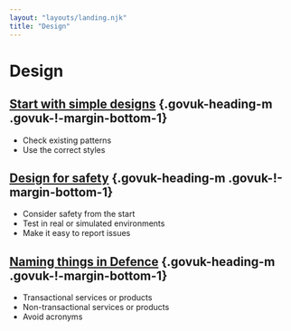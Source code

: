 ```yaml
---
layout: "layouts/landing.njk"
title: "Design"
---
```


# Design

## [Start with simple designs](/design/start-with-simple-designs/) {.govuk-heading-m .govuk-!-margin-bottom-1}

- Check existing patterns
- Use the correct styles

## [Design for safety](/design/design-for-safety/) {.govuk-heading-m .govuk-!-margin-bottom-1}

- Consider safety from the start
- Test in real or simulated environments
- Make it easy to report issues

## [Naming things in Defence](/design/naming-things-in-defence/) {.govuk-heading-m .govuk-!-margin-bottom-1}

- Transactional services or products
- Non-transactional services or products
- Avoid acronyms
